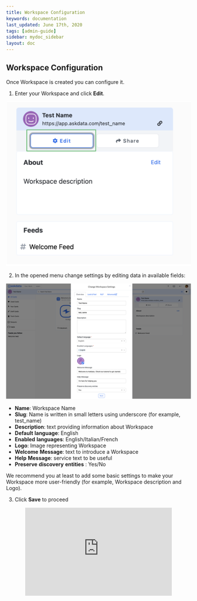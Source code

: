 ```yaml
---
title: Workspace Configuration
keywords: documentation
last_updated: June 17th, 2020
tags: [admin-guide]
sidebar: mydoc_sidebar
layout: doc
---
```


## Workspace Configuration


Once Workspace is created you can configure it.

1. Enter your Workspace and click **Edit**.

<img src="/media/admin-guide/w_5.png" class="image-doc p-3">

2. In the opened menu change settings by editing data in available fields:

<img src="/media/admin-guide/w_6.png" class="image-doc p-3">

 - **Name**: Workspace Name
 - **Slug**: Name is written in small letters using underscore (for example, test_name)
 - **Description**: text providing information about Workspace
 - **Default** **language**: English
 - **Enabled** **languages**: English/Italian/French
 - **Logo**: Image representing Workspace
 - **Welcome** **Message**: text to introduce a Workspace
 - **Help** **Message**: service text to be useful 
 - **Preserve** **discovery** **entities** : Yes/No

We recommend you at least to add some basic settings to make your Workspace more user-friendly (for example, Workspace description and Logo).

3. Click **Save** to proceed

<center><iframe width="748" height="444" src="https://www.youtube.com/embed/p-3uRCCvoTM?list=PLe5TubJ50d1lR9XDFYazW3a6NJBLhci4W" title="YouTube video player" frameborder="0" allow="accelerometer; autoplay; clipboard-write; encrypted-media; gyroscope; picture-in-picture" allowfullscreen=""style="max-width:400px;max-height:240px"</iframe></center>



